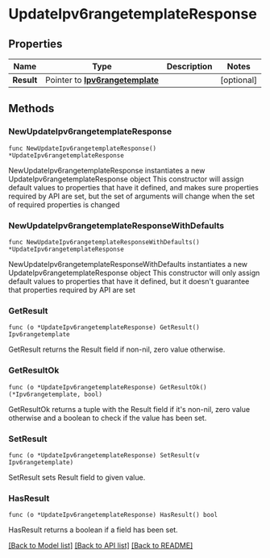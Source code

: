 # UpdateIpv6rangetemplateResponse

## Properties

Name | Type | Description | Notes
------------ | ------------- | ------------- | -------------
**Result** | Pointer to [**Ipv6rangetemplate**](Ipv6rangetemplate.md) |  | [optional] 

## Methods

### NewUpdateIpv6rangetemplateResponse

`func NewUpdateIpv6rangetemplateResponse() *UpdateIpv6rangetemplateResponse`

NewUpdateIpv6rangetemplateResponse instantiates a new UpdateIpv6rangetemplateResponse object
This constructor will assign default values to properties that have it defined,
and makes sure properties required by API are set, but the set of arguments
will change when the set of required properties is changed

### NewUpdateIpv6rangetemplateResponseWithDefaults

`func NewUpdateIpv6rangetemplateResponseWithDefaults() *UpdateIpv6rangetemplateResponse`

NewUpdateIpv6rangetemplateResponseWithDefaults instantiates a new UpdateIpv6rangetemplateResponse object
This constructor will only assign default values to properties that have it defined,
but it doesn't guarantee that properties required by API are set

### GetResult

`func (o *UpdateIpv6rangetemplateResponse) GetResult() Ipv6rangetemplate`

GetResult returns the Result field if non-nil, zero value otherwise.

### GetResultOk

`func (o *UpdateIpv6rangetemplateResponse) GetResultOk() (*Ipv6rangetemplate, bool)`

GetResultOk returns a tuple with the Result field if it's non-nil, zero value otherwise
and a boolean to check if the value has been set.

### SetResult

`func (o *UpdateIpv6rangetemplateResponse) SetResult(v Ipv6rangetemplate)`

SetResult sets Result field to given value.

### HasResult

`func (o *UpdateIpv6rangetemplateResponse) HasResult() bool`

HasResult returns a boolean if a field has been set.


[[Back to Model list]](../README.md#documentation-for-models) [[Back to API list]](../README.md#documentation-for-api-endpoints) [[Back to README]](../README.md)


